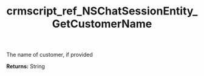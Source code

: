 ﻿---
title: crmscript_ref_NSChatSessionEntity_GetCustomerName
description: String NSChatSessionEntity.GetCustomerName()
intellisense: NSChatSessionEntity.GetCustomerName
keywords: NSChatSessionEntity, GetCustomerName
so.topic: reference
---

The name of customer, if provided

**Returns:** String


